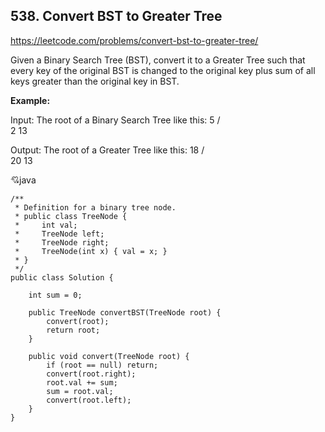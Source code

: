 ## 538. Convert BST to Greater Tree
https://leetcode.com/problems/convert-bst-to-greater-tree/

Given a Binary Search Tree (BST), convert it to a Greater Tree such that every key of the original BST is changed to the original key plus sum of all keys greater than the original key in BST.

**Example:**

  Input: The root of a Binary Search Tree like this:
                5
              /   \
             2     13

  Output: The root of a Greater Tree like this:
               18
              /   \
            20     13


:cupid:java

    /**
     * Definition for a binary tree node.
     * public class TreeNode {
     *     int val;
     *     TreeNode left;
     *     TreeNode right;
     *     TreeNode(int x) { val = x; }
     * }
     */
    public class Solution {

        int sum = 0;

        public TreeNode convertBST(TreeNode root) {
            convert(root);
            return root;
        }

        public void convert(TreeNode root) {
            if (root == null) return;
            convert(root.right);
            root.val += sum;
            sum = root.val;
            convert(root.left);
        }
    }
